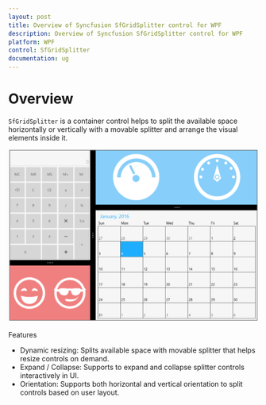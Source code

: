 ```yaml
---
layout: post
title: Overview of Syncfusion SfGridSplitter control for WPF
description: Overview of Syncfusion SfGridSplitter control for WPF
platform: WPF
control: SfGridSplitter
documentation: ug
---
```


# Overview

`SfGridSplitter` is a container control helps to split the available space horizontally or vertically with a movable splitter and arrange the visual elements inside it. 

![WPF GridSplitter resize and collapse](Overview-images/overview.png)

Features 

* Dynamic resizing: Splits available space with movable splitter that helps resize controls on demand.
* Expand / Collapse: Supports to expand and collapse splitter controls interactively in UI.
* Orientation: Supports both horizontal and vertical orientation to split controls based on user layout.




